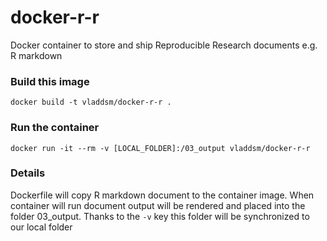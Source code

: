 # docker-r-r

Docker container to store and ship Reproducible Research documents e.g. R markdown

### Build this image

`docker build -t vladdsm/docker-r-r .`

### Run the container

`docker run -it --rm -v [LOCAL_FOLDER]:/03_output vladdsm/docker-r-r`

### Details

Dockerfile will copy R markdown document to the container image. When container will run document output will be rendered and placed into the folder 03_output. Thanks to the `-v` key this folder will be synchronized to our local folder